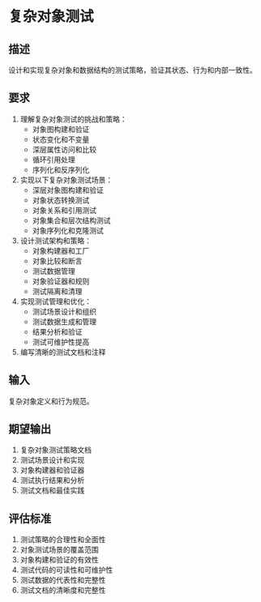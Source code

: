 # 复杂对象测试

## 描述
设计和实现复杂对象和数据结构的测试策略，验证其状态、行为和内部一致性。

## 要求
1. 理解复杂对象测试的挑战和策略：
   - 对象图构建和验证
   - 状态变化和不变量
   - 深层属性访问和比较
   - 循环引用处理
   - 序列化和反序列化
2. 实现以下复杂对象测试场景：
   - 深层对象图构建和验证
   - 对象状态转换测试
   - 对象关系和引用测试
   - 对象集合和层次结构测试
   - 对象序列化和克隆测试
3. 设计测试架构和策略：
   - 对象构建器和工厂
   - 对象比较和断言
   - 测试数据管理
   - 对象验证器和规则
   - 测试隔离和清理
4. 实现测试管理和优化：
   - 测试场景设计和组织
   - 测试数据生成和管理
   - 结果分析和验证
   - 测试可维护性提高
5. 编写清晰的测试文档和注释

## 输入
复杂对象定义和行为规范。

## 期望输出
1. 复杂对象测试策略文档
2. 测试场景设计和实现
3. 对象构建器和验证器
4. 测试执行结果和分析
5. 测试文档和最佳实践

## 评估标准
1. 测试策略的合理性和全面性
2. 对象测试场景的覆盖范围
3. 对象构建和验证的有效性
4. 测试代码的可读性和可维护性
5. 测试数据的代表性和完整性
6. 测试文档的清晰度和完整性